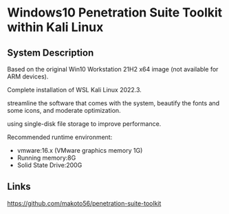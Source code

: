 # Windows10 Penetration Suite Toolkit within Kali Linux

## System Description

Based on the original Win10 Workstation 21H2 x64 image (not available for ARM devices).

Complete installation of WSL Kali Linux 2022.3.

streamline the software that comes with the system, beautify the fonts and some icons, and moderate optimization.

using single-disk file storage to improve performance.

Recommended runtime environment:

* vmware:16.x (VMware graphics memory 1G)
* Running memory:8G
* Solid State Drive:200G

## Links

https://github.com/makoto56/penetration-suite-toolkit